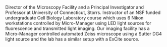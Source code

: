 Director of the Microscopy Facility and a Principal Investigator and Professor at University of Connecticut, Storrs. Instructor of an NSF funded undergraduate Cell Biology Laboratory course which uses 6 Nikon workstations controlled by Micro-Manager using LED light sources for fluorescence and transmitted light imaging.  Our imaging facility has a Micro-Manager controlled automated Zeiss microscope using a Sutter DG4 light source and the lab has a similar setup with a ExCite source.
